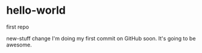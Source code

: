 # hello-world
first repo

new-stuff change
I'm doing my first commit on GitHub soon. It's going to be awesome.
